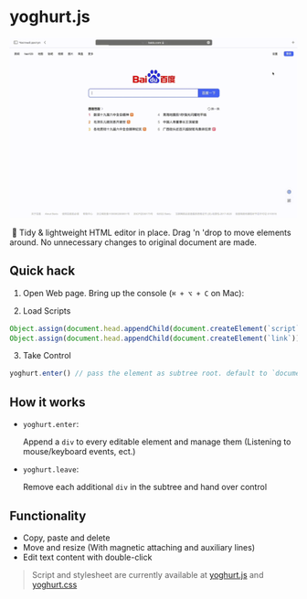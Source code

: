 # yoghurt.js

![demo](/demo-1080.gif)

​	🎨 Tidy & lightweight HTML editor in place. Drag 'n 'drop to move elements around. No unnecessary changes to original document are made.



## Quick hack

1. Open Web page. Bring up the console (`⌘ + ⌥ + C` on Mac):

2. Load Scripts

```js
Object.assign(document.head.appendChild(document.createElement(`script`)), { type: `text/javascript`, src: `https://js.little-yoghurt.com/yoghurt.js` })
Object.assign(document.head.appendChild(document.createElement(`link`)), { rel: `stylesheet`, href: `https://js.little-yoghurt.com/yoghurt.css` })
```
3. Take Control

```js
yoghurt.enter() // pass the element as subtree root. default to `document.body`
```



## How it works

- `yoghurt.enter`:

  Append a `div` to every editable element and manage them (Listening to mouse/keyboard events, ect.)

- `yoghurt.leave`:

  Remove each additional `div` in the subtree and hand over control



## Functionality

- Copy, paste and delete
- Move and resize (With magnetic attaching and auxiliary lines)
- Edit text content with double-click



> Script and stylesheet are currently available at [yoghurt.js](https://js.little-yoghurt.com/yoghurt.js) and [yoghurt.css](https://js.little-yoghurt.com/yoghurt.css)

